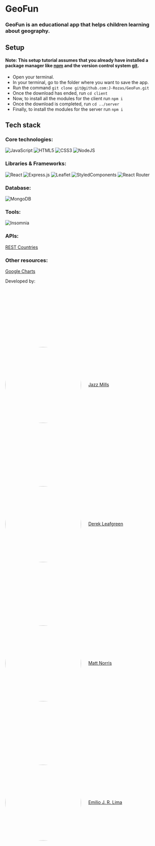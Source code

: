 # GeoFun

### GeoFun is an educational app that helps children learning about geography.

## Setup

#### Note: This setup tutorial assumes that you already have installed a package manager like <a href="https://www.npmjs.com/">npm</a> and the version control system <a href="https://git-scm.com/">git</a>.

+ Open your terminal.
+ In your terminal, go to the folder where you want to save the app.
+ Run the command ```git clone git@github.com:J-Rozas/GeoFun.git```
+ Once the download has ended, run ```cd client```
+ Now, to install all the modules for the client run ```npm i```
+ Once the download is completed, run ```cd ../server```
+ Finally, to install the modules for the server run ```npm i```

## Tech stack
### Core technologies:
![JavaScript](https://img.shields.io/badge/javascript-%23323330.svg?style=for-the-badge&logo=javascript&logoColor=%23F7DF1E) 
![HTML5](https://img.shields.io/badge/html5-%23E34F26.svg?style=for-the-badge&logo=html5&logoColor=white)
![CSS3](https://img.shields.io/badge/css3-%231572B6.svg?style=for-the-badge&logo=css3&logoColor=white)
![NodeJS](https://img.shields.io/badge/node.js-6DA55F?style=for-the-badge&logo=node.js&logoColor=white)

### Libraries & Frameworks:
![React](https://img.shields.io/badge/react-%2320232a.svg?style=for-the-badge&logo=react&logoColor=%2361DAFB)
![Express.js](https://img.shields.io/badge/express.js-%23404d59.svg?style=for-the-badge&logo=express&logoColor=%2361DAFB)
![Leaflet](https://img.shields.io/badge/Leaflet-199900?style=for-the-badge&logo=Leaflet&logoColor=white)
![StyledComponents](https://img.shields.io/badge/styled--components-DB7093?style=for-the-badge&logo=styled-components&logoColor=white)
![React Router](https://img.shields.io/badge/React_Router-CA4245?style=for-the-badge&logo=react-router&logoColor=white)

### Database:
![MongoDB](https://img.shields.io/badge/MongoDB-%234ea94b.svg?style=for-the-badge&logo=mongodb&logoColor=white)

### Tools:
![Insomnia](https://img.shields.io/badge/Insomnia-black?style=for-the-badge&logo=insomnia&logoColor=5849BE)

### APIs:
<a href="https://restcountries.com/">REST Countries</a>

### Other resources:
<a href="https://developers.google.com/chart">Google Charts</a>

Developed by:

<div style="margin-top: 5vh">
    <a href="https://github.com/JazzRose"><img src="https://avatars.githubusercontent.com/u/101360549?v=4" style="border-radius:50%; vertical-align:middle; width:6vh; margin-right: 2vw"></a>
    <a href="https://github.com/JazzRose">Jazz Mills</a>
</div>

<div style="margin-top: 5vh">
    <a href="https://github.com/drleafgreen88"><img src="https://avatars.githubusercontent.com/u/101200008?v=4" style="border-radius:50%; vertical-align:middle; width:6vh; margin-right: 2vw"></a>
    <a href="https://github.com/drleafgreen88">Derek Leafgreen</a>
</div>

<div style="margin-top: 5vh">
    <a href="https://github.com/mattnorris1990"><img src="https://avatars.githubusercontent.com/u/84447779?v=4" style="border-radius:50%; vertical-align:middle; width:6vh; margin-right: 2vw"></a>
    <a href="https://github.com/mattnorris1990">Matt Norris</a>
</div>

<div style="margin-top: 5vh">
    <a href="https://github.com/J-Rozas"><img src="https://avatars.githubusercontent.com/u/67562547?v=4" style="border-radius:50%; vertical-align:middle; width:6vh; margin-right: 2vw"></a>
    <a href="https://github.com/J-Rozas">Emilio J. R. Lima</a>
</div>
